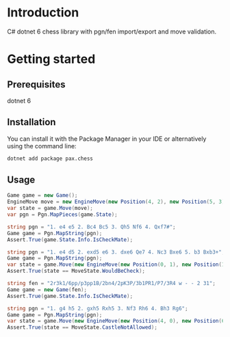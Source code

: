 # Introduction

C# dotnet 6 chess library with pgn/fen import/export and move validation.

# Getting started
## Prerequisites
dotnet 6

## Installation
You can install it with the Package Manager in your IDE or alternatively using the command line:

```bash
dotnet add package pax.chess
```
## Usage
```csharp
Game game = new Game();
EngineMove move = new EngineMove(new Position(4, 2), new Position(5, 3));
var state = game.Move(move);
var pgn = Pgn.MapPieces(game.State);
```
```csharp
string pgn = "1. e4 e5 2. Bc4 Bc5 3. Qh5 Nf6 4. Qxf7#";
Game game = Pgn.MapString(pgn);
Assert.True(game.State.Info.IsCheckMate);

```
```csharp
string pgn = "1. e4 d5 2. exd5 e6 3. dxe6 Qe7 4. Nc3 Bxe6 5. b3 Bxb3+";
Game game = Pgn.MapString(pgn);
var state = game.Move(new EngineMove(new Position(0, 1), new Position(1, 2)));
Assert.True(state == MoveState.WouldBeCheck);
```
```csharp
string fen = "2r3k1/6pp/p3pp1B/2bn4/2pK3P/3b1PR1/P7/3R4 w - - 2 31";
Game game = new Game(fen);
Assert.True(game.State.Info.IsCheckMate);

```
```csharp
string pgn = "1. g4 h5 2. gxh5 Rxh5 3. Nf3 Rh6 4. Bh3 Rg6";
Game game = Pgn.MapString(pgn);
var state = game.Move(new EngineMove(new Position(4, 0), new Position(6, 0)));
Assert.True(state == MoveState.CastleNotAllowed);
```